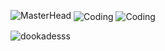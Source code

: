![MasterHead](https://media.discordapp.net/attachments/970211181958660127/1011036584436564009/git_banner.png?width=1331&height=393)
<img align="center" alt="Coding" src="https://media.discordapp.net/attachments/970211181958660127/1011044883408105594/Untitled2.png?width=1331&height=393">
<img align="center" alt="Coding" src="https://media.discordapp.net/attachments/970211181958660127/1011048046953508964/Untitled4.png?width=1331&height=393">

<p align="left"> <img src="https://komarev.com/ghpvc/?username=dookadesss&label=Profile%20views&color=0e75b6&style=flat" alt="dookadesss" /> </p>






